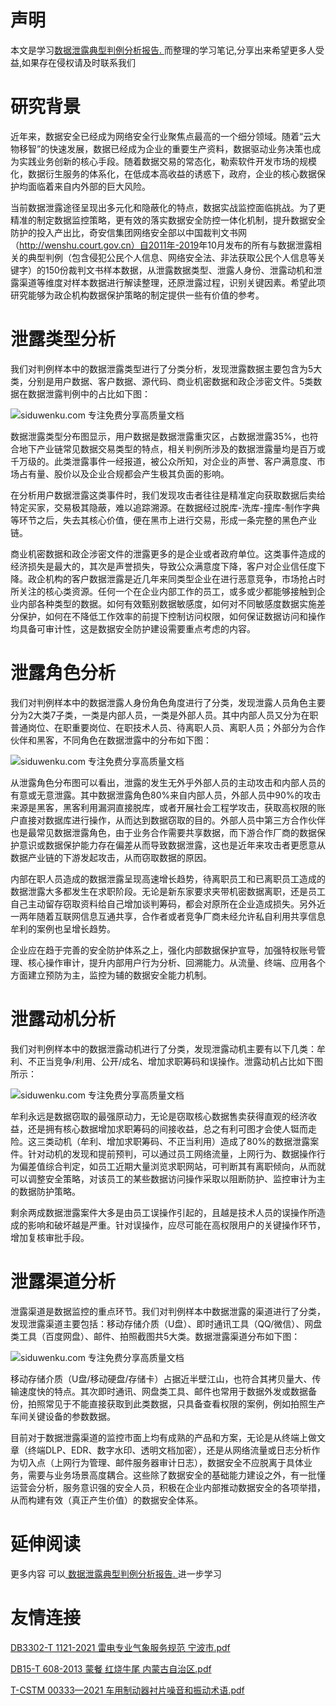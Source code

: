 # 声明 
本文是学习[数据泄露典型判例分析报告. ](https://siduwenku.com/view/55000?f=new_2023)而整理的学习笔记,分享出来希望更多人受益,如果存在侵权请及时联系我们
# 研究背景  
  
近年来，数据安全已经成为网络安全行业聚焦点最高的一个细分领域。随着“云大物移智”的快速发展，数据已经成为企业的重要生产资料，数据驱动业务决策也成为实践业务创新的核心手段。随着数据交易的常态化，勒索软件开发市场的规模化，数据衍生服务的体系化，在低成本高收益的诱惑下，政府，企业的核心数据保护均面临着来自内外部的巨大风险。  
  
当前数据泄露途径呈现出多元化和隐蔽化的特点，数据实战监控面临挑战。为了更精准的制定数据监控策略，更有效的落实数据安全防控一体化机制，提升数据安全防护的投入产出比，奇安信集团网络安全部以中国裁判文书网（<http://wenshu.court.gov.cn）自2011年-2019>年10月发布的所有与数据泄露相关的典型判例（包含侵犯公民个人信息、网络安全法、非法获取公民个人信息等关键字）的150份裁判文书样本数据，从泄露数据类型、泄露人身份、泄露动机和泄露渠道等维度对样本数据进行解读整理，还原泄露过程，识别关键因素。希望此项研究能够为政企机构数据保护策略的制定提供一些有价值的参考。  
  
# 泄露类型分析  
  
我们对判例样本中的数据泄露类型进行了分类分析，发现泄露数据主要包含为5大类，分别是用户数据、客户数据、源代码、商业机密数据和政企涉密文件。5类数据在数据泄露判例中的占比如下图：  
  
![siduwenku.com 专注免费分享高质量文档](http://public.host.github5.com/media/e0684d2c873a3e24a6cafc8168f4b4c7.png)  
  
数据泄露类型分布图显示，用户数据是数据泄露重灾区，占数据泄露35%，也符合地下产业链常见数据交易类型的特点，相关判例所涉及的数据泄露量均是百万或千万级的。此类泄露事件一经报道，被公众所知，对企业的声誉、客户满意度、市场占有量、股价以及企业合规都会产生极其负面的影响。  
  
在分析用户数据泄露这类事件时，我们发现攻击者往往是精准定向获取数据后卖给特定买家，交易极其隐蔽，难以追踪溯源。在数据经过脱库-洗库-撞库-制作字典等环节之后，失去其核心价值，便在黑市上进行交易，形成一条完整的黑色产业链。  
  
商业机密数据和政企涉密文件的泄露更多的是企业或者政府单位。这类事件造成的经济损失是最大的，其次是声誉损失，导致公众满意度下降，客户对企业信任度下降。政企机构的客户数据泄露是近几年来同类型企业在进行恶意竞争，市场抢占时所关注的核心类资源。任何一个在企业内部工作的员工，或多或少都能够接触到企业内部各种类型的数据。如何有效甄别数据敏感度，如何对不同敏感度数据实施差分保护，如何在不降低工作效率的前提下控制访问权限，如何保证数据访问和操作均具备可审计性，这是数据安全防护建设需要重点考虑的内容。  
  
# 泄露角色分析  
  
我们对判例样本中的数据泄露人身份角色角度进行了分类，发现泄露人员角色主要分为2大类7子类，一类是内部人员，一类是外部人员。其中内部人员又分为在职普通岗位、在职重要岗位、在职技术人员、待离职人员、离职人员；外部分为合作伙伴和黑客，不同角色在数据泄露中的分布如下图：  
  
![siduwenku.com 专注免费分享高质量文档](http://public.host.github5.com/media/ce87f02f9b8799bfb2f9059a181b5fd2.png)  
  
从泄露角色分布图可以看出，泄露的发生无外乎外部人员的主动攻击和内部人员的有意或无意泄露。其中数据泄露角色80%来自内部人员，外部人员中90%的攻击来源是黑客，黑客利用漏洞直接脱库，或者开展社会工程学攻击，获取高权限的账户直接对数据库进行操作，从而达到数据窃取的目的。外部人员中第三方合作伙伴也是最常见数据泄露角色，由于业务合作需要共享数据，而下游合作厂商的数据保护意识或数据保护能力存在偏差从而导致数据泄露，这也是近年来攻击者更愿意从数据产业链的下游发起攻击，从而窃取数据的原因。  
  
内部在职人员造成的数据泄露呈现高速增长趋势，待离职员工和已离职员工造成的数据泄露大多都发生在求职阶段。无论是新东家要求夹带机密数据离职，还是员工自己主动留存窃取资料给自己增加谈判筹码，都会对原所在企业造成损失。另外近一两年随着互联网信息互通共享，合作者或者竞争厂商未经允许私自利用共享信息牟利的案例也呈增长趋势。  
  
企业应在趋于完善的安全防护体系之上，强化内部数据保护宣导，加强特权账号管理、核心操作审计，提升内部用户行为分析、回溯能力。从流量、终端、应用各个方面建立预防为主，监控为辅的数据安全能力机制。  
  
# 泄露动机分析  
  
我们对判例样本中的数据泄露动机进行了分类，发现泄露动机主要有以下几类：牟利、不正当竞争/利用、公开/成名、增加求职筹码和误操作。泄露动机占比如下图所示：  
  
![siduwenku.com 专注免费分享高质量文档](http://public.host.github5.com/media/3b74b045118d90440b81a7128b3a4721.png)  
  
牟利永远是数据窃取的最强原动力，无论是窃取核心数据售卖获得直观的经济收益，还是拥有核心数据增加求职筹码的间接收益，总之有利可图才会使人铤而走险。这三类动机（牟利、增加求职筹码、不正当利用）造成了80%的数据泄露案件。针对动机的发现和提前预判，可以通过员工网络流量，上网行为、数据操作行为偏差值综合判定，如员工近期大量浏览求职网站，可判断其有离职倾向，从而就可以调整安全策略，对该员工的某些数据访问操作采取以阻断防护、监控审计为主的数据防护策略。  
  
剩余两成数据泄露案件大多是由员工误操作引起的，且越是技术人员的误操作所造成的影响和破坏越是严重。针对误操作，应尽可能在高权限用户的关键操作环节，增加复核审批手段。  
  
# 泄露渠道分析  
  
泄露渠道是数据监控的重点环节。我们对判例样本中数据泄露的渠道进行了分类，发现泄露渠道主要包括：移动存储介质（U盘）、即时通讯工具（QQ/微信）、网盘类工具（百度网盘）、邮件、拍照截图共5大类。数据泄露渠道分布如下图：  
  
![siduwenku.com 专注免费分享高质量文档](http://public.host.github5.com/media/a02cb265a957d3c87d2bc200b18b2451.png)  
  
移动存储介质（U盘/移动硬盘/存储卡）占据近半壁江山，也符合其拷贝量大、传输速度快的特点。其次即时通讯、网盘类工具、邮件也常用于数据外发或数据备份，拍照常见于不能直接获取到此类数据，只具备查看权限的案例，例如拍照生产车间关键设备的参数数据。  
  
目前对于数据泄露渠道的监控市面上均有成熟的产品和方案，无论是从终端上做文章（终端DLP、EDR、数字水印、透明文档加密），还是从网络流量或日志分析作为切入点（上网行为管理、邮件服务器审计日志），数据安全不应脱离于具体业务，需要与业务场景高度耦合。这些除了数据安全的基础能力建设之外，有一批懂运营会分析，服务意识强的安全人员，积极在企业内部推动数据安全的各项举措，从而构建有效（真正产生价值）的数据安全体系。  

# 延伸阅读 
 更多内容 可以[ 数据泄露典型判例分析报告. ](https://siduwenku.com/view/55000?f=2023)进一步学习

# 友情连接
[DB3302-T 1121-2021 雷电专业气象服务规范 宁波市.pdf](http://github5.com/view/20949?f=new)

[DB15-T 608-2013 蒙餐 红烧牛尾 内蒙古自治区.pdf](http://github5.com/view/49198?f=new)

[T-CSTM 00333—2021 车用制动器衬片噪音和振动术语.pdf](http://github5.com/view/62953?f=new)
